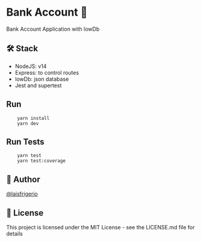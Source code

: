# Bank Account 🏦

Bank Account Application with lowDb

## 🛠️ Stack

- NodeJS: v14
- Express: to control routes
- lowDb: json database
- Jest and supertest

## Run

```
    yarn install
    yarn dev
```

## Run Tests

```
    yarn test
    yarn test:coverage
```

## :woman: Author

[@laisfrigerio](https://github.com/laisfrigerio/)

## 📄 License

This project is licensed under the MIT License - see the LICENSE.md file for details
